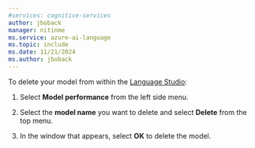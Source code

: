 ```yaml
---
#services: cognitive-services
author: jboback
manager: nitinme
ms.service: azure-ai-language
ms.topic: include
ms.date: 11/21/2024
ms.author: jboback
---
```



To delete your model from within the [Language Studio](https://aka.ms/LanguageStudio):

1. Select **Model performance** from the left side menu.

2. Select the **model name** you want to delete and select **Delete** from the top menu.

3. In the window that appears, select **OK** to delete the model. 
